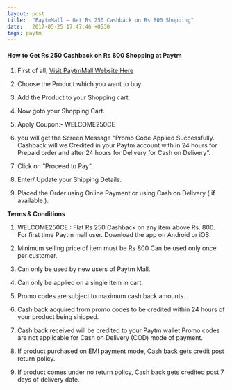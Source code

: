 ```yaml
---
layout: post
title:  "PaytmMall – Get Rs 250 Cashback on Rs 800 Shopping"
date:   2017-05-25 17:47:46 +0530
tags: paytm
---
```


<h4>How to Get Rs 250 Cashback on Rs 800 Shopping at Paytm</h4>

1) First of all, [Visit PaytmMall Website Here](https://paytmmall.com) 

2) Choose the Product which you want to buy.

3) Add the Product to your Shopping cart.

4) Now goto your Shopping Cart.

5) Apply Coupon:- WELCOME250CE 

6) you will get the Screen Message “Promo Code Applied Successfully. Cashback will we Credited in your Paytm account with in 24 hours for Prepaid order and after 24 hours for Delivery for Cash on Delivery“.

7) Click on “Proceed to Pay“.

8) Enter/ Update your Shipping Details.

9) Placed the Order using Online Payment or using Cash on Delivery ( if available ).



**Terms & Conditions**

1) WELCOME250CE : Flat Rs 250 Cashback on any item above Rs. 800. For first time Paytm mall user. Download the app on Android or iOS.

2) Minimum selling price of item must be Rs 800 Can be used only once per customer.

3) Can only be used by new users of Paytm Mall.

4) Can only be applied on a single item in cart.

5) Promo codes are subject to maximum cash back amounts.

6) Cash back acquired from promo codes to be credited within 24 hours of your product being shipped.

7) Cash back received will be credited to your Paytm wallet Promo codes are not applicable for Cash on Delivery (COD) mode of payment.

8) If product purchased on EMI payment mode, Cash back gets credit post return policy.

9) If product comes under no return policy, Cash back gets credited post 7 days of delivery date.
